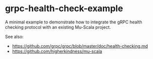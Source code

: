 # grpc-health-check-example

A minimal example to demonstrate how to integrate the gRPC health checking protocol with an existing Mu-Scala project.

See also:

- https://github.com/grpc/grpc/blob/master/doc/health-checking.md
- https://github.com/higherkindness/mu-scala
